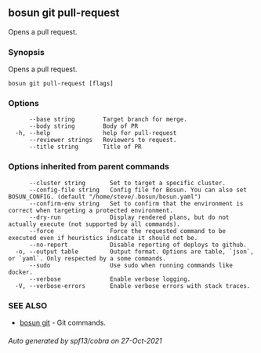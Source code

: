 ## bosun git pull-request

Opens a pull request.

### Synopsis

Opens a pull request.

```
bosun git pull-request [flags]
```

### Options

```
      --base string        Target branch for merge.
      --body string        Body of PR
  -h, --help               help for pull-request
      --reviewer strings   Reviewers to request.
      --title string       Title of PR
```

### Options inherited from parent commands

```
      --cluster string       Set to target a specific cluster.
      --config-file string   Config file for Bosun. You can also set BOSUN_CONFIG. (default "/home/steve/.bosun/bosun.yaml")
      --confirm-env string   Set to confirm that the environment is correct when targeting a protected environment.
      --dry-run              Display rendered plans, but do not actually execute (not supported by all commands).
      --force                Force the requested command to be executed even if heuristics indicate it should not be.
      --no-report            Disable reporting of deploys to github.
  -o, --output table         Output format. Options are table, `json`, or `yaml`. Only respected by a some commands.
      --sudo                 Use sudo when running commands like docker.
      --verbose              Enable verbose logging.
  -V, --verbose-errors       Enable verbose errors with stack traces.
```

### SEE ALSO

* [bosun git](bosun_git.md)	 - Git commands.

###### Auto generated by spf13/cobra on 27-Oct-2021
